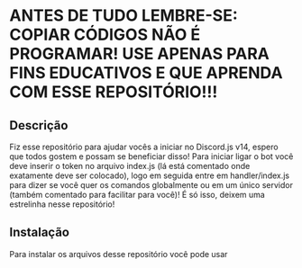<h1><strong>ANTES DE TUDO LEMBRE-SE: COPIAR CÓDIGOS NÃO É PROGRAMAR! USE APENAS PARA FINS EDUCATIVOS E QUE APRENDA COM ESSE REPOSITÓRIO!!!</strong></h1>

## Descrição

Fiz esse repositório para ajudar vocês a iniciar no Discord.js v14, espero que todos gostem e possam se beneficiar disso!
Para iniciar ligar o bot você deve inserir o token no arquivo index.js (lá está comentado onde exatamente deve ser colocado), logo em seguida entre em handler/index.js para dizer se você quer os comandos globalmente ou em um único servidor (também comentado para facilitar para você)!
É só isso, deixem uma estrelinha nesse repositório!

## Instalação
Para instalar os arquivos desse repositório você pode usar
